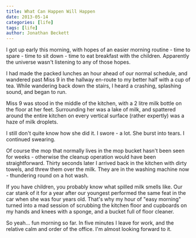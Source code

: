 ```yaml
---
title: What Can Happen Will Happen
date: 2013-05-14
categories: [life]
tags: [life]
author: Jonathan Beckett
---
```


I got up early this morning, with hopes of an easier morning routine - time to spare - time to sit down - time to eat breakfast with the children. Apparently the universe wasn't listening to any of those hopes.

I had made the packed lunches an hour ahead of our normal schedule, and wandered past Miss 9 in the hallway en-route to my better half with a cup of tea. While wandering back down the stairs, I heard a crashing, splashing sound, and began to run.

Miss 9 was stood in the middle of the kitchen, with a 2 litre milk bottle on the floor at her feet. Surrounding her was a lake of milk, and spattered around the entire kitchen on every vertical surface (rather expertly) was a haze of milk droplets.

I still don't quite know how she did it. I swore - a lot. She burst into tears. I continued swearing.

Of course the mop that normally lives in the mop bucket hasn't been seen for weeks - otherwise the cleanup operation would have been straightforward. Thirty seconds later I arrived back in the kitchen with dirty towels, and threw them over the milk. They are in the washing machine now - thundering round on a hot wash.

If you have children, you probably know what spilled milk smells like. Our car stank of it for a year after our youngest performed the same feat in the car when she was four years old. That's why my hour of "easy morning" turned into a mad session of scrubbing the kitchen floor and cupboards on my hands and knees with a sponge, and a bucket full of floor cleaner.

So yeah... fun morning so far. In five minutes I leave for work, and the relative calm and order of the office. I'm almost looking forward to it.